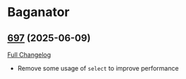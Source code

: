 # Baganator

## [697](https://github.com/Baganator/Baganator/tree/697) (2025-06-09)
[Full Changelog](https://github.com/Baganator/Baganator/compare/696...697) 

- Remove some usage of `select` to improve performance  
